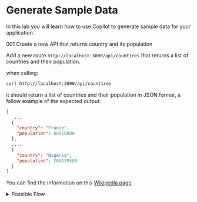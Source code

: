 # Generate Sample Data 

In this lab you will learn how to use Copilot to generate sample data for your application.


001 Create a new API that returns country and its population

Add a new route `http://localhost:3000/api/countires` that returns a list of countries and their population.


when calling:

```bash
curl http://localhost:3000/api/countires
```

it should return a list of countries and their population in JSON format, a follow  example of the expected output:

```json
[
   ...
  {
    "country": "France",
    "population": 68410000	
  },
  ....
  {
    "country": "Nigeria",
    "population": 206139589
  }
]
```

You can find the information on this [Wikipedia page](https://en.wikipedia.org/wiki/List_of_countries_and_dependencies_by_population)


<details>

<summary>Possible Flow</summary>

1. Generates data from the Wikipedia page:
   - Open the [Wikipedia page](https://en.wikipedia.org/wiki/List_of_countries_and_dependencies_by_population)
   - Select the top 20/30 rows and copy the data (CTRC + C)
   - Open GitHub Copilot Chat

2. Ask the following question:
   - Create a new JSON file with the following content using country name and population
   - Copy the content in the chat and run

   This should generate a JSON Array

3. Click in the [...] button in the chat and select "Insert into New File" 
4. Create a data.json file in ./data/countries.json
6. Open the file `./api/api.js`
7. And using the chat create a new route and add it to the file, for example :



```javascript
   

